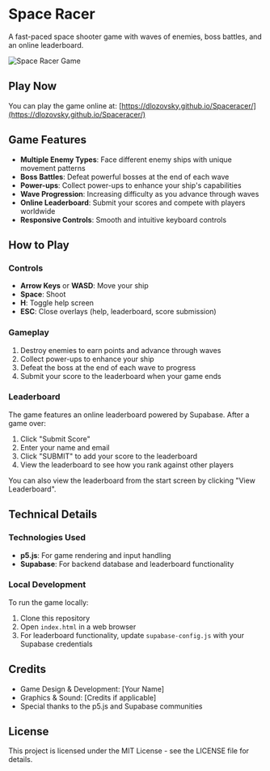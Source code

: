 # Space Racer

A fast-paced space shooter game with waves of enemies, boss battles, and an online leaderboard.

![Space Racer Game](https://github.com/dlozovsky/Spaceracer/raw/master/screenshot.png)

## Play Now

You can play the game online at: [https://dlozovsky.github.io/Spaceracer/](https://dlozovsky.github.io/Spaceracer/)

## Game Features

- **Multiple Enemy Types**: Face different enemy ships with unique movement patterns
- **Boss Battles**: Defeat powerful bosses at the end of each wave
- **Power-ups**: Collect power-ups to enhance your ship's capabilities
- **Wave Progression**: Increasing difficulty as you advance through waves
- **Online Leaderboard**: Submit your scores and compete with players worldwide
- **Responsive Controls**: Smooth and intuitive keyboard controls

## How to Play

### Controls
- **Arrow Keys** or **WASD**: Move your ship
- **Space**: Shoot
- **H**: Toggle help screen
- **ESC**: Close overlays (help, leaderboard, score submission)

### Gameplay
1. Destroy enemies to earn points and advance through waves
2. Collect power-ups to enhance your ship
3. Defeat the boss at the end of each wave to progress
4. Submit your score to the leaderboard when your game ends

### Leaderboard
The game features an online leaderboard powered by Supabase. After a game over:
1. Click "Submit Score"
2. Enter your name and email
3. Click "SUBMIT" to add your score to the leaderboard
4. View the leaderboard to see how you rank against other players

You can also view the leaderboard from the start screen by clicking "View Leaderboard".

## Technical Details

### Technologies Used
- **p5.js**: For game rendering and input handling
- **Supabase**: For backend database and leaderboard functionality

### Local Development
To run the game locally:
1. Clone this repository
2. Open `index.html` in a web browser
3. For leaderboard functionality, update `supabase-config.js` with your Supabase credentials

## Credits

- Game Design & Development: [Your Name]
- Graphics & Sound: [Credits if applicable]
- Special thanks to the p5.js and Supabase communities

## License

This project is licensed under the MIT License - see the LICENSE file for details. 